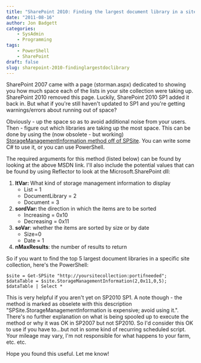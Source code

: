 ```yaml
---
title: "SharePoint 2010: Finding the largest document library in a site collection"
date: "2011-08-16"
author: Jon Badgett
categories:
    - SysAdmin
    - Programming
tags:
    - PowerShell
    - SharePoint
draft: false
slug: sharepoint-2010-findinglargestdoclibrary
---
```


SharePoint 2007 came with a page (storman.aspx) dedicated to showing you how
much space each of the lists in your site collection were taking up. SharePoint
2010 removed this page. Luckily, SharePoint 2010 SP1 added it back in. But what
if you're still haven't updated to SP1 and you're getting warnings/errors about
running out of space?

Obviously - up the space so as to avoid additional noise from your users. Then -
figure out which libraries are taking up the most space. This can be done by
using the (now obsolete - but working)
[StorageManagementInformation
method off of SPSite](http://msdn.microsoft.com/en-us/library/microsoft.sharepoint.spsite.storagemanagementinformation.aspx). You can write some C# to use it, or you can use
PowerShell.

The required arguments for this method (listed below) can be found by looking at
the above MSDN link. I'll also include the potential values that can be found by
using Reflector to look at the Microsoft.SharePoint dll:

<ol>
	<li><strong>ltVar: </strong>What kind of storage management information to display
<ul>
	<li>List = 1</li>
	<li>DocumentLibrary = 2</li>
	<li>Document = 3</li>
</ul>
</li>
	<li><strong>sordVar: </strong>the direction in which the items are to be sorted
<ul>
	<li>Increasing = 0x10</li>
	<li>Decreasing = 0x11</li>
</ul>
</li>
	<li><strong>soVar</strong>: whether the items are sorted by size or by date
<ul>
	<li>Size=0</li>
	<li>Date = 1</li>
</ul>
</li>
	<li><strong>nMaxResults</strong>: the number of results to return</li>
</ol>

So if you want to find the top 5 largest document libraries in a specific site
collection, here's the PowerShell:

```posh
$site = Get-SPSite "http://yoursitecollection:portifneeded";
$dataTable = $site.StorageManagementInformation(2,0x11,0,5);
$dataTable | Select *
```

This is very helpful if you aren't yet on SP2010 SP1. A note though - the method
is marked as obselete with this description "SPSite.StorageManagementInformation
is expensive; avoid using it.". There's no further explanation on what is being
spooled up to execute the method or why it was OK in SP2007 but not SP2010. So
I'd consider this OK to use if you have to...but not in some kind of recurring
scheduled script. Your mileage may vary, I'm not responsible for what happens to
your farm, etc. etc.

Hope you found this useful. Let me know!
